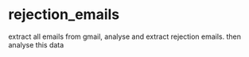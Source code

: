 # rejection_emails
extract all emails from gmail, analyse and extract rejection emails. then analyse this data
